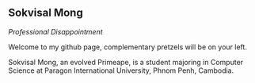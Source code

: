 ## Sokvisal Mong
*Professional Disappointment*

Welcome to my github page, complementary pretzels will be on your left.

Sokvisal Mong, an evolved Primeape, is a student majoring in Computer Science at Paragon International University, Phnom Penh, Cambodia.